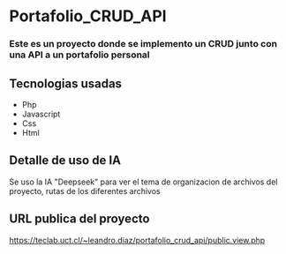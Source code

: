 # Portafolio_CRUD_API

### Este es un proyecto donde se implemento un CRUD junto con una API a un portafolio personal

## Tecnologias usadas
- Php
- Javascript
- Css
- Html

## Detalle de uso de IA

Se uso la IA "Deepseek" para ver el tema de organizacion de archivos del proyecto, rutas de los diferentes archivos

## URL publica del proyecto
https://teclab.uct.cl/~leandro.diaz/portafolio_crud_api/public.view.php
